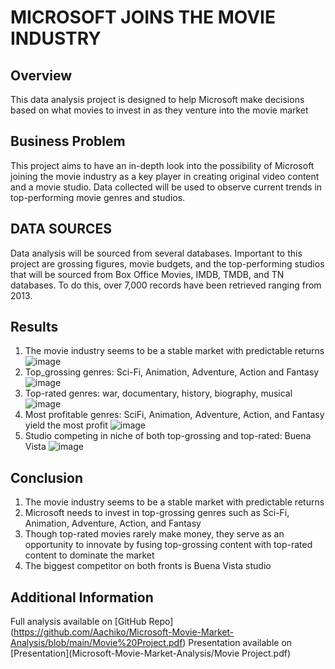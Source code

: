 # MICROSOFT JOINS THE MOVIE INDUSTRY
## Overview
This data analysis project is designed to help Microsoft make decisions based on what movies to invest in as they venture into the movie market
## Business Problem
This project aims to have an in-depth look into the possibility of Microsoft joining the movie industry as a key player in creating original video content and a movie studio. 
Data collected will be used to observe current trends in top-performing movie genres and studios.
## DATA SOURCES
Data analysis will be sourced from several databases.
Important to this project are grossing figures, movie budgets, and the top-performing studios that will be sourced from Box Office Movies, IMDB, TMDB, and TN databases.
To do this, over 7,000 records have been retrieved ranging from 2013.
## Results
1. The movie industry seems to be a stable market with predictable returns
![image](https://github.com/Aachiko/Microsoft-Movie-Market-Analysis/assets/117164823/61df3d9c-31b3-455c-a068-042ea2711c18)
2. Top_grossing genres: Sci-Fi, Animation, Adventure, Action and Fantasy
![image](https://github.com/Aachiko/Microsoft-Movie-Market-Analysis/assets/117164823/552c977d-f029-443b-a73b-0983a07820f2)
3. Top-rated genres: war, documentary, history, biography, musical
![image](https://github.com/Aachiko/Microsoft-Movie-Market-Analysis/assets/117164823/37ef2f28-37d9-4f02-94c9-ed006c858855)
4. Most profitable genres: SciFi, Animation, Adventure, Action, and Fantasy yield the most profit
![image](https://github.com/Aachiko/Microsoft-Movie-Market-Analysis/assets/117164823/9266dfce-2b81-41df-a94e-dab6a6897a1b)
5. Studio competing in niche of both top-grossing and top-rated: Buena Vista
![image](https://github.com/Aachiko/Microsoft-Movie-Market-Analysis/assets/117164823/501e44c9-6727-4531-a6e4-1d0c8d14e268)

## Conclusion
1) The movie industry seems to be a stable market with predictable returns 
2) Microsoft needs to invest in top-grossing genres such as Sci-Fi, Animation, Adventure, Action, and Fantasy 
3) Though top-rated movies rarely make money, they serve as an opportunity to innovate by fusing top-grossing content with top-rated content to dominate the market
4) The biggest competitor on both fronts is Buena Vista studio

## Additional Information
Full analysis available on [GitHub Repo] (https://github.com/Aachiko/Microsoft-Movie-Market-Analysis/blob/main/Movie%20Project.pdf)
Presentation available on [Presentation](Microsoft-Movie-Market-Analysis/Movie Project.pdf)








